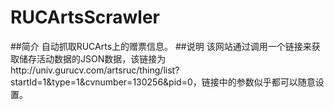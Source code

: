 # RUCArtsScrawler
##简介
自动抓取RUCArts上的赠票信息。
##说明
该网站通过调用一个链接来获取储存活动数据的JSON数据，该链接为http://univ.gurucv.com/artsruc/thing/list?startId=1&type=1&cvnumber=130256&pid=0，链接中的参数似乎都可以随意设置。
